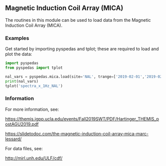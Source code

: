 
## Magnetic Induction Coil Array (MICA)
The routines in this module can be used to load data from the Magnetic Induction Coil Array (MICA). 


### Examples
Get started by importing pyspedas and tplot; these are required to load and plot the data:

```python
import pyspedas
from pyspedas import tplot
```

```python
nal_vars = pyspedas.mica.load(site='NAL', trange=['2019-02-01','2019-02-02'])
print(nal_vars)
tplot('spectra_x_1Hz_NAL')
```


### Information

For more information, see:

https://themis.igpp.ucla.edu/events/Fall2019SWT/PDF/Hartinger_THEMIS_postAGU2019.pdf

https://slidetodoc.com/the-magnetic-induction-coil-array-mica-marc-lessard/

For data files, see:

http://mirl.unh.edu/ULF/cdf/